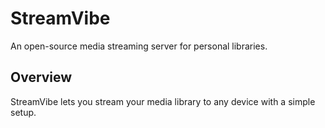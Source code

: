 # StreamVibe
An open-source media streaming server for personal libraries.
## Overview
StreamVibe lets you stream your media library to any device with a simple setup.
